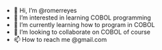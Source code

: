 - 👋 Hi, I’m @romerreyes
- 👀 I’m interested in learning COBOL programming
- 🌱 I’m currently learning how to program in COBOL
- 💞️ I’m looking to collaborate on COBOL of course
- 📫 How to reach me @gmail.com

<!---
romerreyes/romerreyes is a ✨ special ✨ repository because its `README.md` (this file) appears on your GitHub profile.
You can click the Preview link to take a look at your changes.
--->
